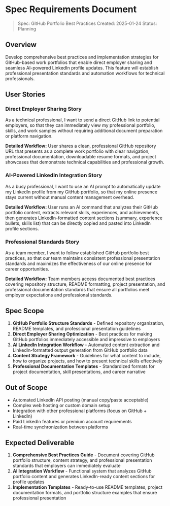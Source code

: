 # Spec Requirements Document

> Spec: GitHub Portfolio Best Practices
> Created: 2025-01-24
> Status: Planning

## Overview

Develop comprehensive best practices and implementation strategies for GitHub-based work portfolios that enable direct employer sharing and seamless AI-powered LinkedIn profile updates. This feature will establish professional presentation standards and automation workflows for technical professionals.

## User Stories

### Direct Employer Sharing Story

As a technical professional, I want to send a direct GitHub link to potential employers, so that they can immediately view my professional portfolio, skills, and work samples without requiring additional document preparation or platform navigation.

**Detailed Workflow:** User shares a clean, professional GitHub repository URL that presents as a complete work portfolio with clear navigation, professional documentation, downloadable resume formats, and project showcases that demonstrate technical capabilities and professional growth.

### AI-Powered LinkedIn Integration Story

As a busy professional, I want to use an AI prompt to automatically update my LinkedIn profile from my GitHub portfolio, so that my online presence stays current without manual content management overhead.

**Detailed Workflow:** User runs an AI command that analyzes their GitHub portfolio content, extracts relevant skills, experiences, and achievements, then generates LinkedIn-formatted content sections (summary, experience bullets, skills list) that can be directly copied and pasted into LinkedIn profile sections.

### Professional Standards Story

As a team member, I want to follow established GitHub portfolio best practices, so that our team maintains consistent professional presentation standards and maximizes the effectiveness of our online presence for career opportunities.

**Detailed Workflow:** Team members access documented best practices covering repository structure, README formatting, project presentation, and professional documentation standards that ensure all portfolios meet employer expectations and professional standards.

## Spec Scope

1. **GitHub Portfolio Structure Standards** - Defined repository organization, README templates, and professional presentation guidelines
2. **Direct Employer Sharing Optimization** - Best practices for making GitHub portfolios immediately accessible and impressive to employers
3. **AI LinkedIn Integration Workflow** - Automated content extraction and LinkedIn-formatted output generation from GitHub portfolio data
4. **Content Strategy Framework** - Guidelines for what content to include, how to organize projects, and how to present technical skills effectively
5. **Professional Documentation Templates** - Standardized formats for project documentation, skill presentations, and career narrative

## Out of Scope

- Automated LinkedIn API posting (manual copy/paste acceptable)
- Complex web hosting or custom domain setup
- Integration with other professional platforms (focus on GitHub + LinkedIn)
- Paid LinkedIn features or premium account requirements
- Real-time synchronization between platforms

## Expected Deliverable

1. **Comprehensive Best Practices Guide** - Document covering GitHub portfolio structure, content strategy, and professional presentation standards that employers can immediately evaluate
2. **AI Integration Workflow** - Functional system that analyzes GitHub portfolio content and generates LinkedIn-ready content sections for profile updates
3. **Implementation Templates** - Ready-to-use README templates, project documentation formats, and portfolio structure examples that ensure professional presentation